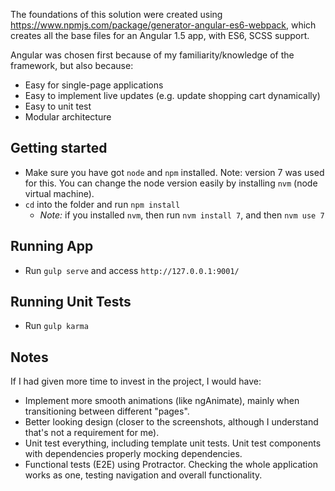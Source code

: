 The foundations of this solution were created using https://www.npmjs.com/package/generator-angular-es6-webpack, which creates all the base files for an Angular 1.5 app, with ES6, SCSS support.

Angular was chosen first because of my familiarity/knowledge of the framework, but also because:
 - Easy for single-page applications
 - Easy to implement live updates (e.g. update shopping cart dynamically)
 - Easy to unit test
 - Modular architecture

## Getting started
 - Make sure you have got `node` and `npm` installed. Note: version 7 was used for this. You can change the node version easily by installing `nvm` (node virtual machine).
 - `cd` into the folder and run `npm install`
   - *Note:* if you installed `nvm`, then run `nvm install 7`, and then `nvm use 7`

## Running App
 - Run `gulp serve` and access `http://127.0.0.1:9001/`

## Running Unit Tests
 - Run `gulp karma`

## Notes
If I had given more time to invest in the project, I would have:
 - Implement more smooth animations (like ngAnimate), mainly when transitioning between different "pages".
 - Better looking design (closer to the screenshots, although I understand that's not a requirement for me).
 - Unit test everything, including template unit tests. Unit test components with dependencies properly mocking dependencies.
 - Functional tests (E2E) using Protractor. Checking the whole application works as one, testing navigation and overall functionality.
